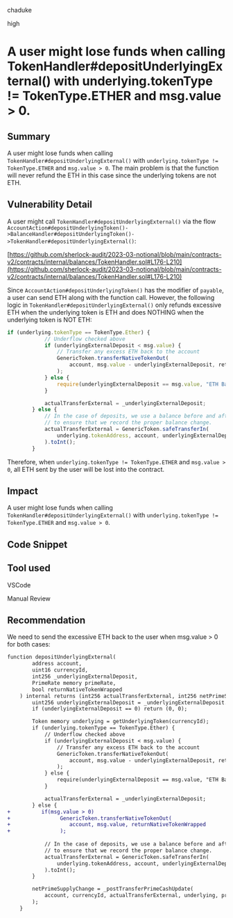 chaduke

high

# A user might lose funds when calling TokenHandler#depositUnderlyingExternal() with underlying.tokenType != TokenType.ETHER and msg.value > 0.

## Summary
A user might lose funds when calling ``TokenHandler#depositUnderlyingExternal()`` with ``underlying.tokenType != TokenType.ETHER`` and ``msg.value > 0``. The main problem is that the function will never refund the ETH in this case since the underlying tokens are not ETH. 

## Vulnerability Detail
A user might call ``TokenHandler#depositUnderlyingExternal()`` via the flow ``AccountAction#depositUnderlyingToken()->BalanceHandler#depositUnderlyingToken()->TokenHandler#depositUnderlyingExternal()``:

[https://github.com/sherlock-audit/2023-03-notional/blob/main/contracts-v2/contracts/internal/balances/TokenHandler.sol#L176-L210](https://github.com/sherlock-audit/2023-03-notional/blob/main/contracts-v2/contracts/internal/balances/TokenHandler.sol#L176-L210)

Since ``AccountAction#depositUnderlyingToken()`` has the modifier of ``payable``, a user can send ETH along with the function call. 
However, the following logic in ``TokenHandler#depositUnderlyingExternal()`` only refunds excessive ETH when the underlying token is ETH and does NOTHING when the underlying token is NOT ETH:

```javascript
if (underlying.tokenType == TokenType.Ether) {
            // Underflow checked above
            if (underlyingExternalDeposit < msg.value) {
                // Transfer any excess ETH back to the account
                GenericToken.transferNativeTokenOut(
                    account, msg.value - underlyingExternalDeposit, returnNativeTokenWrapped
                );
            } else {
                require(underlyingExternalDeposit == msg.value, "ETH Balance");
            }

            actualTransferExternal = _underlyingExternalDeposit;
        } else {
            // In the case of deposits, we use a balance before and after check
            // to ensure that we record the proper balance change.
            actualTransferExternal = GenericToken.safeTransferIn(
                underlying.tokenAddress, account, underlyingExternalDeposit
            ).toInt();
        }
```

Therefore, when ``underlying.tokenType != TokenType.ETHER`` and ``msg.value > 0``, all ETH sent by the user will be lost into the contract. 

## Impact
A user might lose funds when calling ``TokenHandler#depositUnderlyingExternal()`` with ``underlying.tokenType != TokenType.ETHER`` and ``msg.value > 0``.

## Code Snippet


## Tool used
VSCode

Manual Review

## Recommendation
We need to send the excessive ETH back to the user when msg.value > 0 for both cases:

```diff
function depositUnderlyingExternal(
        address account,
        uint16 currencyId,
        int256 _underlyingExternalDeposit,
        PrimeRate memory primeRate,
        bool returnNativeTokenWrapped
    ) internal returns (int256 actualTransferExternal, int256 netPrimeSupplyChange) {
        uint256 underlyingExternalDeposit = _underlyingExternalDeposit.toUint();
        if (underlyingExternalDeposit == 0) return (0, 0);

        Token memory underlying = getUnderlyingToken(currencyId);
        if (underlying.tokenType == TokenType.Ether) {
            // Underflow checked above
            if (underlyingExternalDeposit < msg.value) {
                // Transfer any excess ETH back to the account
                GenericToken.transferNativeTokenOut(
                    account, msg.value - underlyingExternalDeposit, returnNativeTokenWrapped
                );
            } else {
                require(underlyingExternalDeposit == msg.value, "ETH Balance");
            }

            actualTransferExternal = _underlyingExternalDeposit;
        } else {
+          if(msg.value > 0) 
+                GenericToken.transferNativeTokenOut(
+                   account, msg.value, returnNativeTokenWrapped
+                );
 
            // In the case of deposits, we use a balance before and after check
            // to ensure that we record the proper balance change.
            actualTransferExternal = GenericToken.safeTransferIn(
                underlying.tokenAddress, account, underlyingExternalDeposit
            ).toInt();
        }

        netPrimeSupplyChange = _postTransferPrimeCashUpdate(
            account, currencyId, actualTransferExternal, underlying, primeRate
        );
    }
```
